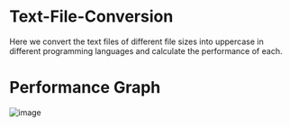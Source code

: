 # Text-File-Conversion
Here we convert the text files of different file sizes into uppercase in different programming languages and calculate the performance of each.
# Performance Graph
![image](https://github.com/vinayparjapati5/Text-File-Conversion/assets/114856104/9cfa7382-7d0b-44bf-8d02-1602ea9dfa44)
